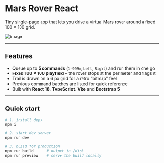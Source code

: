 # Mars Rover React

Tiny single-page app that lets you drive a virtual Mars rover around a fixed 100 × 100 grid.

![image](https://github.com/user-attachments/assets/321b9e0d-a509-4a79-ab7a-0a02c198d373)


---

## Features
- Queue up to **5 commands** (`1-999m`, `Left`, `Right`) and run them in one go
- **Fixed 100 × 100 playfield** – the rover stops at the perimeter and flags it
- Trail is drawn on a 6 px grid for a retro “bitmap” feel
- Previous command batches are listed for quick reference
- Built with **React 18**, **TypeScript**, **Vite** and **Bootstrap 5**

---

## Quick start

```bash
# 1. install deps
npm i

# 2. start dev server
npm run dev

# 3. build for production
npm run build      # output in /dist
npm run preview    # serve the build locally
